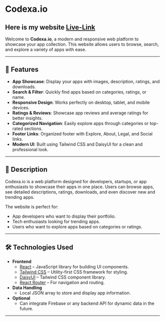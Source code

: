 # Codexa.io
## Here is my website [Live-Link](https://codexa-io.netlify.app/)

Welcome to **Codexa.io**, a modern and responsive web platform to showcase your app collection. This website allows users to browse, search, and explore a variety of apps with ease.

---

## 🌟 Features

- **App Showcase**: Display your apps with images, description, ratings, and downloads.
- **Search & Filter**: Quickly find apps based on categories, ratings, or name.
- **Responsive Design**: Works perfectly on desktop, tablet, and mobile devices.
- **Ratings & Reviews**: Showcase app reviews and average ratings for better insights.
- **Categorized Navigation**: Easily explore apps through categories or top-rated sections.
- **Footer Links**: Organized footer with Explore, About, Legal, and Social links.
- **Modern UI**: Built using Tailwind CSS and DaisyUI for a clean and professional look.

---

## 📖 Description

Codexa.io is a web platform designed for developers, startups, or app enthusiasts to showcase their apps in one place. Users can browse apps, see detailed descriptions, ratings, downloads, and even discover new and trending apps.

The website is perfect for:

- App developers who want to display their portfolio.
- Tech enthusiasts looking for trending apps.
- Users who want to explore apps based on categories or ratings.

---

## 🛠 Technologies Used

- **Frontend**
  - [React](https://reactjs.org/) – JavaScript library for building UI components.
  - [Tailwind CSS](https://tailwindcss.com/) – Utility-first CSS framework for styling.
  - [DaisyUI](https://daisyui.com/) – Tailwind CSS component library.
  - [React Router](https://reactrouter.com/) – For navigation and routing.
- **Data Handling**
  - Local JSON array to store and display app information.
- **Optional**
  - Can integrate Firebase or any backend API for dynamic data in the future.

---
